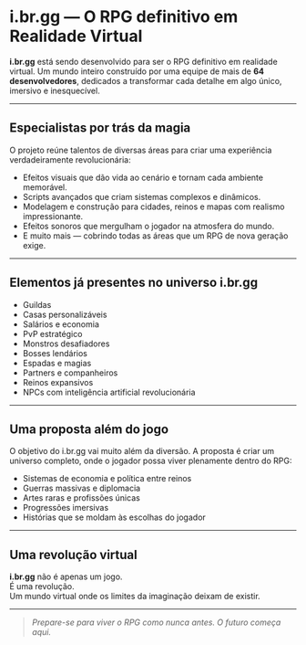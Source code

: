 # i.br.gg — O RPG definitivo em Realidade Virtual

**i.br.gg** está sendo desenvolvido para ser o RPG definitivo em realidade virtual. Um mundo inteiro construído por uma equipe de mais de **64 desenvolvedores**, dedicados a transformar cada detalhe em algo único, imersivo e inesquecível.

---

## Especialistas por trás da magia

O projeto reúne talentos de diversas áreas para criar uma experiência verdadeiramente revolucionária:

- Efeitos visuais que dão vida ao cenário e tornam cada ambiente memorável.
- Scripts avançados que criam sistemas complexos e dinâmicos.
- Modelagem e construção para cidades, reinos e mapas com realismo impressionante.
- Efeitos sonoros que mergulham o jogador na atmosfera do mundo.
- E muito mais — cobrindo todas as áreas que um RPG de nova geração exige.

---

## Elementos já presentes no universo i.br.gg

- Guildas  
- Casas personalizáveis  
- Salários e economia  
- PvP estratégico  
- Monstros desafiadores  
- Bosses lendários  
- Espadas e magias  
- Partners e companheiros  
- Reinos expansivos  
- NPCs com inteligência artificial revolucionária  

---

## Uma proposta além do jogo

O objetivo do i.br.gg vai muito além da diversão. A proposta é criar um universo completo, onde o jogador possa viver plenamente dentro do RPG:

- Sistemas de economia e política entre reinos  
- Guerras massivas e diplomacia  
- Artes raras e profissões únicas  
- Progressões imersivas  
- Histórias que se moldam às escolhas do jogador  

---

## Uma revolução virtual

**i.br.gg** não é apenas um jogo.  
É uma revolução.  
Um mundo virtual onde os limites da imaginação deixam de existir.

---

> _Prepare-se para viver o RPG como nunca antes. O futuro começa aqui._

